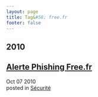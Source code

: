 ```yaml
---
layout: page
title: Tag&#58; free.fr
footer: false
---
```


<div id="blog-archives" class="category">
<h2>2010</h2>

<article>
<h1><a href="/2010/10/07/alerte-phishing-free-fr/index.html">Alerte Phishing Free.fr</a></h1>
<time datetime="2010-10-07T00:00:00-06:00" pubdate><span class='month'>Oct</span> <span class='day'>07</span> <span class='year'>2010</span></time>
<footer>
<span class="categories">posted in 
<a href='/categories/sécurité/'>Sécurité</a></span>
</footer>
</article>
</div>
